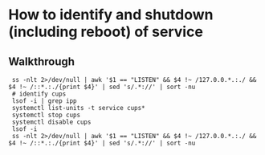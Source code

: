 # How to identify and shutdown (including reboot) of service 

## Walkthrough

```
 ss -nlt 2>/dev/null | awk '$1 == "LISTEN" && $4 !~ /127.0.0.*.:./ && $4 !~ /::*.:./{print $4}' | sed 's/.*://' | sort -nu
 # identify cups 
 lsof -i | grep ipp
 systemctl list-units -t service cups*
 systemctl stop cups
 systemctl disable cups
 lsof -i
 ss -nlt 2>/dev/null | awk '$1 == "LISTEN" && $4 !~ /127.0.0.*.:./ && $4 !~ /::*.:./{print $4}' | sed 's/.*://' | sort -nu
```
